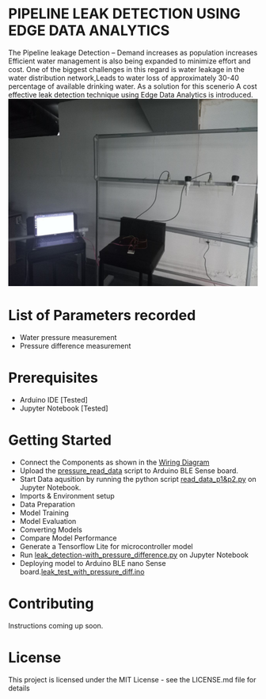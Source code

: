 # PIPELINE LEAK DETECTION USING EDGE DATA ANALYTICS

The Pipeline leakage Detection – Demand increases as population increases  Efficient water management is also being expanded to minimize effort and cost. 
One of the biggest challenges in this regard is water leakage in the water distribution network,Leads to water loss of approximately 30-40 percentage of available drinking water.
As a solution for this scenerio A cost effective leak detection technique using Edge Data Analytics is introduced.
![Pipeline leakage Detection-PoC](https://raw.githubusercontent.com/diyaup/Pipeline-leak-detection-using-edge-data-analytics/main/Images/pic3.jpg)

# List of Parameters recorded

- Water pressure measurement
- Pressure difference measurement

# Prerequisites
  - Arduino IDE [Tested]
  - Jupyter Notebook [Tested]

# Getting Started
  - Connect the Components as shown in the [Wiring Diagram](https://github.com/diyaup/Pipeline-leak-detection-using-edge-data-analytics/blob/main/Hardware/wiring%20diagram.pdf)
  - Upload the [pressure_read_data](https://github.com/diyaup/Pipeline-leak-detection-using-edge-data-analytics/blob/main/Software/arduino_code.zip) script to Arduino BLE Sense board.
  - Start Data aqusition by running the python script [read_data_p1&p2.py](https://github.com/diyaup/Pipeline-leak-detection-using-edge-data-analytics/blob/main/Software/Jupyter_notebook.zip) on Jupyter Notebook.
  - Imports & Environment setup
  - Data Preparation
  - Model Training
  - Model Evaluation
  - Converting Models
  - Compare Model Performance
  - Generate a Tensorflow Lite for microcontroller model
  - Run [leak_detection-with_pressure_difference.py](https://github.com/diyaup/Pipeline-leak-detection-using-edge-data-analytics/blob/main/Software/Jupyter_notebook.zip) on Jupyter Notebook 
  - Deploying model to Arduino BLE nano Sense board.[leak_test_with_pressure_diff.ino](https://github.com/diyaup/Pipeline-leak-detection-using-edge-data-analytics/blob/main/Software/arduino_code.zip)


# Contributing
Instructions coming up soon.

# License
This project is licensed under the MIT License - see the LICENSE.md file for details
